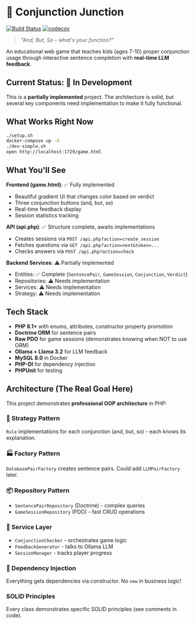 # 🚂 Conjunction Junction


[![Build Status](https://github.com/bedwards/conjunction/actions/workflows/check.yml/badge.svg?branch=main)](https://github.com/bedwards/conjunction/actions/workflows/check.yml?query=branch:main)
[![codecov](https://codecov.io/gh/bedwards/conjunction/branch/main/graph/badge.svg)](https://codecov.io/gh/bedwards/conjunction)

> *"And, But, So - what's your function?"*

An educational web game that teaches kids (ages 7-10) proper conjunction usage through interactive sentence completion with **real-time LLM feedback**.

## Current Status: 🚧 In Development

This is a **partially implemented** project. The architecture is solid, but several key components need implementation to make it fully functional.

## What Works Right Now

```bash
./setup.sh
docker-compose up -d
./dev-simple.sh
open http://localhost:1729/game.html
```

## What You'll See

**Frontend (game.html)**: ✅ Fully implemented
- Beautiful gradient UI that changes color based on verdict
- Three conjunction buttons (and, but, so)
- Real-time feedback display
- Session statistics tracking

**API (api.php)**: ✅ Structure complete, awaits implementations
- Creates sessions via `POST /api.php?action=create_session`
- Fetches questions via `GET /api.php?action=next&token=...`
- Checks answers via `POST /api.php?action=check`

**Backend Services**: ⚠️ Partially implemented
- Entities: ✅ Complete (`SentencePair`, `GameSession`, `Conjunction`, `Verdict`)
- Repositories: ⚠️ Needs implementation
- Services: ⚠️ Needs implementation
- Strategy: ⚠️ Needs implementation

## Tech Stack

- **PHP 8.1+** with enums, attributes, constructor property promotion
- **Doctrine ORM** for sentence pairs
- **Raw PDO** for game sessions (demonstrates knowing when NOT to use ORM)
- **Ollama + Llama 3.2** for LLM feedback
- **MySQL 8.0** in Docker
- **PHP-DI** for dependency injection
- **PHPUnit** for testing

## Architecture (The Real Goal Here)

This project demonstrates **professional OOP architecture** in PHP:

### 🎯 Strategy Pattern
`Rule` implementations for each conjunction (and, but, so) - each knows its explanation.

### 🏭 Factory Pattern
`DatabasePairFactory` creates sentence pairs. Could add `LLMPairFactory` later.

### 📦 Repository Pattern
- `SentencePairRepository` (Doctrine) - complex queries
- `GameSessionRepository` (PDO) - fast CRUD operations

### 🎨 Service Layer
- `ConjunctionChecker` - orchestrates game logic
- `FeedbackGenerator` - talks to Ollama LLM
- `SessionManager` - tracks player progress

### 💉 Dependency Injection
Everything gets dependencies via constructor. No `new` in business logic!

### SOLID Principles
Every class demonstrates specific SOLID principles (see comments in code).
